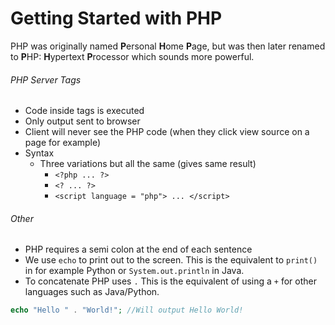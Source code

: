 # Getting Started with PHP

PHP was originally named **P**ersonal **H**ome **P**age, but was then later renamed to **P**HP: **H**ypertext **P**rocessor which sounds more powerful.

###### PHP Server Tags
- Code inside tags is executed
- Only output sent to browser
- Client will never see the PHP code (when they click view source on a page for example)
- Syntax
    - Three variations but all the same (gives same result)
        - `<?php ... ?>`
        - `<? ... ?>`
        - `<script language = "php"> ... </script>`

###### Other

- PHP requires a semi colon at the end of each sentence
- We use `echo` to print out to the screen. This is the equivalent to `print()` in for example Python or `System.out.println` in Java.
- To concatenate PHP uses `.` This is the equivalent of using a `+` for other languages such as Java/Python.

```PHP
echo "Hello " . "World!"; //Will output Hello World!
```